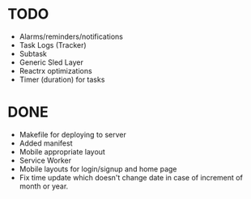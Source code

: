 # TODO
* Alarms/reminders/notifications
* Task Logs (Tracker)
* Subtask
* Generic Sled Layer
* Reactrx optimizations
* Timer (duration) for tasks

# DONE
* Makefile for deploying to server
* Added manifest
* Mobile appropriate layout
* Service Worker
* Mobile layouts for login/signup and home page
* Fix time update which doesn't change date in case of increment of month or year.

